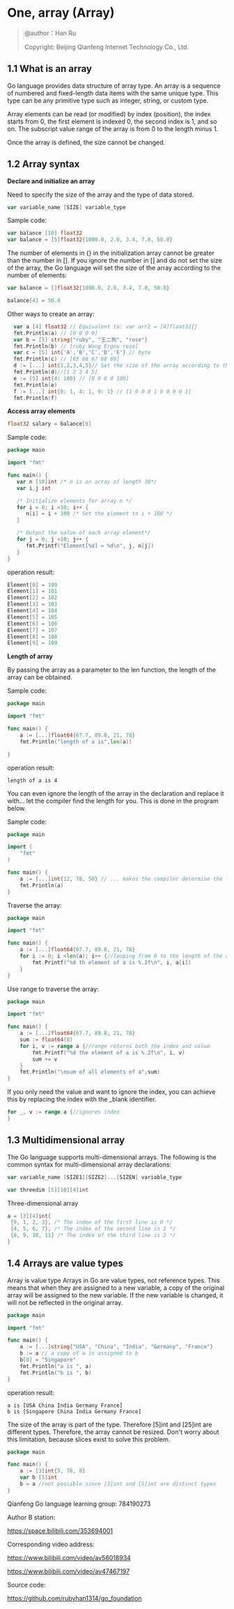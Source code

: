 

# One, array (Array)

> @author：Han Ru
> 
> Copyright: Beijing Qianfeng Internet Technology Co., Ltd.



## 1.1 What is an array

Go language provides data structure of array type.
An array is a sequence of numbered and fixed-length data items with the same unique type. This type can be any primitive type such as integer, string, or custom type.

Array elements can be read (or modified) by index (position), the index starts from 0, the first element is indexed 0, the second index is 1, and so on. The subscript value range of the array is from 0 to the length minus 1.

Once the array is defined, the size cannot be changed.

## 1.2 Array syntax

**Declare and initialize an array**

Need to specify the size of the array and the type of data stored.

```go
var variable_name [SIZE] variable_type
```

Sample code:

```go
var balance [10] float32
var balance = [5]float32{1000.0, 2.0, 3.4, 7.0, 50.0}
```

The number of elements in {} in the initialization array cannot be greater than the number in [].
If you ignore the number in [] and do not set the size of the array, the Go language will set the size of the array according to the number of elements:

```go
var balance = []float32{1000.0, 2.0, 3.4, 7.0, 50.0}
```

```go
balance[4] = 50.0
```

Other ways to create an array:

```go
  var a [4] float32 // Equivalent to: var arr2 = [4]float32{}
  fmt.Println(a) // [0 0 0 0]
  var b = [5] string{"ruby", "王二狗", "rose"}
  fmt.Println(b) // [ruby Wang Ergou rose]
  var c = [5] int{'A','B','C','D','E'} // byte
  fmt.Println(c) // [65 66 67 68 69]
  d := [...] int{1,2,3,4,5}// Set the size of the array according to the number of elements
  fmt.Println(d)//[1 2 3 4 5]
  e := [5] int{4: 100} // [0 0 0 0 100]
  fmt.Println(e)
  f := [...] int{0: 1, 4: 1, 9: 1} // [1 0 0 0 1 0 0 0 0 1]
  fmt.Println(f)
```





**Access array elements**

```go
float32 salary = balance[9]
```

Sample code:

```go
package main

import "fmt"

func main() {
   var n [10]int /* n is an array of length 10*/
   var i,j int

   /* Initialize elements for array n */         
   for i = 0; i <10; i++ {
      n[i] = i + 100 /* Set the element to i + 100 */
   }

   /* Output the value of each array element*/
   for j = 0; j <10; j++ {
      fmt.Printf("Element[%d] = %d\n", j, n[j])
   }
}
```

operation result:

```go
Element[0] = 100
Element[1] = 101
Element[2] = 102
Element[3] = 103
Element[4] = 104
Element[5] = 105
Element[6] = 106
Element[7] = 107
Element[8] = 108
Element[9] = 109
```

**Length of array**

By passing the array as a parameter to the len function, the length of the array can be obtained.

Sample code:

```go
package main

import "fmt"

func main() {  
    a := [...]float64{67.7, 89.8, 21, 78}
    fmt.Println("length of a is",len(a))

}
```

operation result:

```
length of a is 4
```

You can even ignore the length of the array in the declaration and replace it with... let the compiler find the length for you. This is done in the program below.

Sample code:

```go
package main

import (  
    "fmt"
)

func main() {  
    a := [...]int{12, 78, 50} // ... makes the compiler determine the length
    fmt.Println(a)
}
```



Traverse the array:

```go
package main

import "fmt"

func main() {  
    a := [...]float64{67.7, 89.8, 21, 78}
    for i := 0; i <len(a); i++ {//looping from 0 to the length of the array
        fmt.Printf("%d th element of a is %.2f\n", i, a[i])
    }
}
```



Use range to traverse the array:

```go
package main

import "fmt"

func main() {  
    a := [...]float64{67.7, 89.8, 21, 78}
    sum := float64(0)
    for i, v := range a {//range returns both the index and value
        fmt.Printf("%d the element of a is %.2f\n", i, v)
        sum += v
    }
    fmt.Println("\nsum of all elements of a",sum)
}
```

If you only need the value and want to ignore the index, you can achieve this by replacing the index with the _blank identifier.

```go
for _, v := range a {//ignores index  
}
```



## 1.3 Multidimensional array

The Go language supports multi-dimensional arrays. The following is the common syntax for multi-dimensional array declarations:

```go
var variable_name [SIZE1][SIZE2]...[SIZEN] variable_type
```

```go
var threedim [5][10][4]int
```

Three-dimensional array

```go
a = [3][4]int{  
 {0, 1, 2, 3}, /* The index of the first line is 0 */
 {4, 5, 6, 7}, /* The index of the second line is 1 */
 {8, 9, 10, 11} /* The index of the third line is 2 */
}
```















## 1.4 Arrays are value types

Array is value type
Arrays in Go are value types, not reference types. This means that when they are assigned to a new variable, a copy of the original array will be assigned to the new variable. If the new variable is changed, it will not be reflected in the original array.

```go
package main

import "fmt"

func main() {  
    a := [...]string{"USA", "China", "India", "Germany", "France"}
    b := a // a copy of a is assigned to b
    b[0] = "Singapore"
    fmt.Println("a is ", a)
    fmt.Println("b is ", b) 
}
```

operation result:

```
a is [USA China India Germany France]  
b is [Singapore China India Germany France] 
```

The size of the array is part of the type. Therefore [5]int and [25]int are different types. Therefore, the array cannot be resized. Don't worry about this limitation, because slices exist to solve this problem.

```go
package main

func main() {  
    a := [3]int{5, 78, 8}
    var b [5]int
    b = a //not possible since [3]int and [5]int are distinct types
}
```



Qianfeng Go language learning group: 784190273

Author B station:

https://space.bilibili.com/353694001

Corresponding video address:

https://www.bilibili.com/video/av56018934

https://www.bilibili.com/video/av47467197

Source code:

https://github.com/rubyhan1314/go_foundation

